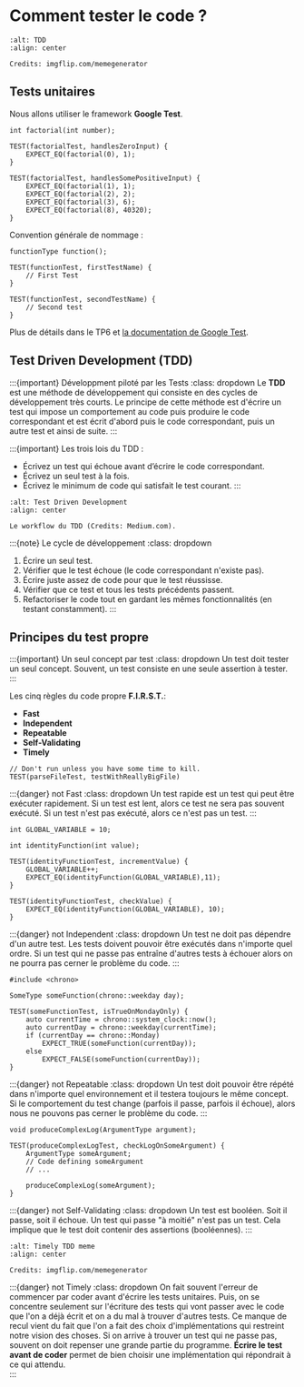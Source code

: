 # Comment tester le code ?

```{figure} ../images/tdd.jpg
:alt: TDD
:align: center

Credits: imgflip.com/memegenerator
```

## Tests unitaires

Nous allons utiliser le framework **Google Test**.

```{code} cpp
int factorial(int number);

TEST(factorialTest, handlesZeroInput) {
    EXPECT_EQ(factorial(0), 1);
}

TEST(factorialTest, handlesSomePositiveInput) {
    EXPECT_EQ(factorial(1), 1);
    EXPECT_EQ(factorial(2), 2);
    EXPECT_EQ(factorial(3), 6);
    EXPECT_EQ(factorial(8), 40320);
}
```

Convention générale de nommage :

```{code} cpp
functionType function();

TEST(functionTest, firstTestName) {
    // First Test
}

TEST(functionTest, secondTestName) {
    // Second test
}
```

Plus de détails dans le TP6 et [la documentation de Google Test](https://google.github.io/googletest/).

## Test Driven Development (TDD)

:::{important} Développment piloté par les Tests
:class: dropdown
Le **TDD** est une méthode de développement qui consiste en des cycles de développement très courts. Le principe de cette méthode est d'écrire un test qui impose un comportement au code puis produire le code correspondant et est écrit d'abord puis le code correspondant, puis un autre test et ainsi de suite. 
:::

:::{important} Les trois lois du TDD :
- Écrivez un test qui échoue avant d’écrire le code correspondant.
- Écrivez un seul test à la fois.
- Écrivez le minimum de code qui satisfait le test courant.
:::

```{figure} ../images/test-driven-development.png
:alt: Test Driven Development
:align: center

Le workflow du TDD (Credits: Medium.com).
```

:::{note} Le cycle de développement
:class: dropdown
1. Écrire un seul test.
2. Vérifier que le test échoue (le code correspondant n'existe pas).
3. Écrire juste assez de code pour que le test réussisse.
4. Vérifier que ce test et tous les tests précédents passent.
5. Refactoriser le code tout en gardant les mêmes fonctionnalités (en testant constamment).
:::

## Principes du test propre

:::{important} Un seul concept par test
:class: dropdown
Un test doit tester un seul concept. Souvent, un test consiste en une seule assertion à tester.
:::

Les cinq règles du code propre **F.I.R.S.T.**:
- **Fast**
- **Independent**
- **Repeatable**
- **Self-Validating**
- **Timely**

```{code} cpp
// Don't run unless you have some time to kill.
TEST(parseFileTest, testWithReallyBigFile)
```

:::{danger} not Fast
:class: dropdown
Un test rapide est un test qui peut être exécuter rapidement. Si un test est lent, alors ce test ne sera pas souvent exécuté. Si un test n'est pas exécuté, alors ce n'est pas un test.
:::

```{code} cpp
int GLOBAL_VARIABLE = 10;

int identityFunction(int value);

TEST(identityFunctionTest, incrementValue) {
    GLOBAL_VARIABLE++;
    EXPECT_EQ(identityFunction(GLOBAL_VARIABLE),11);
}

TEST(identityFunctionTest, checkValue) {
    EXPECT_EQ(identityFunction(GLOBAL_VARIABLE), 10);
}
```

:::{danger} not Independent
:class: dropdown
Un test ne doit pas dépendre d'un autre test. Les tests doivent pouvoir être exécutés dans n'importe quel ordre. Si un test qui ne passe pas entraîne d'autres tests à échouer alors on ne pourra pas cerner le problème du code. 
:::

```{code} cpp
#include <chrono>

SomeType someFunction(chrono::weekday day);

TEST(someFunctionTest, isTrueOnMondayOnly) {
    auto currentTime = chrono::system_clock::now();
    auto currentDay = chrono::weekday(currentTime);
    if (currentDay == chrono::Monday)
        EXPECT_TRUE(someFunction(currentDay));
    else
        EXPECT_FALSE(someFunction(currentDay));
}
```

:::{danger} not Repeatable
:class: dropdown
Un test doit pouvoir être répété dans n'importe quel environnement et il testera toujours le même concept. Si le comportement du test change (parfois il passe, parfois il échoue), alors nous ne pouvons pas cerner le problème du code.
:::

```{code} cpp
void produceComplexLog(ArgumentType argument);

TEST(produceComplexLogTest, checkLogOnSomeArgument) {
    ArgumentType someArgument;
    // Code defining someArgument
    // ...

    produceComplexLog(someArgument);
}
```

:::{danger} not Self-Validating
:class: dropdown
Un test est booléen. Soit il passe, soit il échoue. Un test qui passe "à moitié" n'est pas un test. Cela implique que le test doit contenir des assertions (booléennes).
:::

```{figure} ../images/timely.jpg
:alt: Timely TDD meme
:align: center

Credits: imgflip.com/memegenerator
```

:::{danger} not Timely
:class: dropdown
On fait souvent l'erreur de commencer par coder avant d'écrire les tests unitaires. Puis, on se concentre seulement sur l'écriture des tests qui vont passer avec le code que l'on a déjà écrit et on a du mal à trouver d'autres tests. Ce manque de recul vient du fait que l'on a fait des choix d'implémentations qui restreint notre vision des choses. Si on arrive à trouver un test qui ne passe pas, souvent on doit repenser une grande partie du programme. **Écrire le test avant de coder** permet de bien choisir une implémentation qui répondrait à ce qui attendu.  
:::